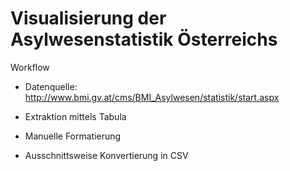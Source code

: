 
Visualisierung der Asylwesenstatistik &Ouml;sterreichs
======================================================

Workflow

* Datenquelle: http://www.bmi.gv.at/cms/BMI_Asylwesen/statistik/start.aspx

* Extraktion mittels Tabula

* Manuelle Formatierung

* Ausschnittsweise Konvertierung in CSV
